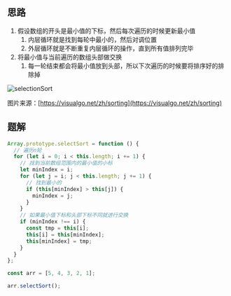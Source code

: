 ## 思路

1. 假设数组的开头是最小值的下标，然后每次遍历的时候更新最小值
   1. 内层循环就是找到每轮中最小的，然后对调位置
   2. 外层循环就是不断重复内层循环的操作，直到所有值排列完毕
2. 将最小值与当前遍历的数组头部做交换
   1. 每一轮结束都会将最小值放到头部，所以下次遍历的时候要将排序好的排除掉

![selectionSort](http://qiniu.lqh.kim/blogImage/selectionSort.gif)

图片来源：[https://visualgo.net/zh/sorting](https://visualgo.net/zh/sorting)

## 题解

```js
Array.prototype.selectSort = function () {
  // 遍历n轮
  for (let i = 0; i < this.length; i += 1) {
    // 找到当前数组范围内的最小值的小标
    let minIndex = i;
    for (let j = i; j < this.length; j += 1) {
      // 找到最小的
      if (this[minIndex] > this[j]) {
        minIndex = j;
      }
    }
    // 如果最小值下标和头部下标不同就进行交换
    if (minIndex !== i) {
      const tmp = this[i];
      this[i] = this[minIndex];
      this[minIndex] = tmp;
    }
  }
};

const arr = [5, 4, 3, 2, 1];

arr.selectSort();
```
